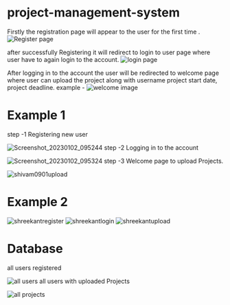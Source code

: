 # project-management-system
Firstly the registration page will appear to the user for the first time .
![Register page](https://user-images.githubusercontent.com/113454708/210196491-01cc9f1c-8e60-4262-950f-e44ea1cf28bf.png)

after successfully Registering it will redirect to login to user page where user have to again login to the account.
![login page](https://user-images.githubusercontent.com/113454708/210196527-c901fdb2-6017-43bc-bc08-1c66989472a4.png)

After logging in to the account the user will be redirected to welcome page where user can upload the project along with username 
project start date, project deadline.
example -
![welcome image](https://user-images.githubusercontent.com/113454708/210196565-039e013d-c09e-4396-905e-3bb1a444f279.png)


# Example 1
step -1 Registering new user

![Screenshot_20230102_095244](https://user-images.githubusercontent.com/113454708/210196610-85ba8f3d-3f60-4d8f-b549-6dccb371762e.png)
step -2 Logging in to the account 

![Screenshot_20230102_095324](https://user-images.githubusercontent.com/113454708/210196631-d290fa50-2b9f-4be5-b9a0-41ed30e77636.png)
step -3 Welcome page to upload Projects.

![shivam0901upload](https://user-images.githubusercontent.com/113454708/210197090-ebd42b24-f743-4be7-a5f8-951966ceddf9.png)

# Example 2
![shreekantregister](https://user-images.githubusercontent.com/113454708/210197380-1b1858c8-67d8-4f83-9fff-a553a70da1cd.png)
![shreekantlogin](https://user-images.githubusercontent.com/113454708/210197382-856c3228-3ddf-425d-a26d-d39387523a25.png)
![shreekantupload](https://user-images.githubusercontent.com/113454708/210197388-0ba402bc-2c10-4192-be17-e8590a132bd9.png)


# Database

all users registered 

![all users](https://user-images.githubusercontent.com/113454708/210196767-3f58f991-ca63-4828-b106-b0e84b3c2a16.png)
all users with uploaded Projects 

![all projects](https://user-images.githubusercontent.com/113454708/210196860-ad338483-3daf-4048-9286-777e679c5d32.png)


